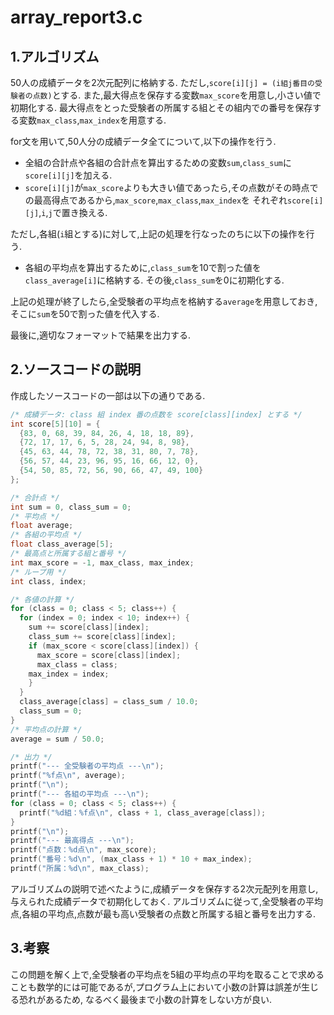 # array_report3.c

## 1.アルゴリズム
50人の成績データを2次元配列に格納する.
ただし,`score[i][j] = (i組j番目の受験者の点数)`とする.
また,最大得点を保存する変数`max_score`を用意し,小さい値で初期化する.
最大得点をとった受験者の所属する組とその組内での番号を保存する変数`max_class`,`max_index`を用意する.

for文を用いて,50人分の成績データ全てについて,以下の操作を行う.
- 全組の合計点や各組の合計点を算出するための変数`sum`,`class_sum`に`score[i][j]`を加える.
- `score[i][j]`が`max_score`よりも大きい値であったら,その点数がその時点での最高得点であるから,`max_score`,`max_class`,`max_index`を
それぞれ`score[i][j]`,`i`,`j`で置き換える.

ただし,各組(`i`組とする)に対して,上記の処理を行なったのちに以下の操作を行う.
- 各組の平均点を算出するために,`class_sum`を10で割った値を`class_average[i]`に格納する.
その後,`class_sum`を0に初期化する.

上記の処理が終了したら,全受験者の平均点を格納する`average`を用意しておき,そこに`sum`を50で割った値を代入する.

最後に,適切なフォーマットで結果を出力する.

## 2.ソースコードの説明
作成したソースコードの一部は以下の通りである.
```c
/* 成績データ: class 組 index 番の点数を score[class][index] とする */
int score[5][10] = {
  {83, 0, 68, 39, 84, 26, 4, 18, 18, 89},
  {72, 17, 17, 6, 5, 28, 24, 94, 8, 98},
  {45, 63, 44, 78, 72, 38, 31, 80, 7, 78},
  {56, 57, 44, 23, 96, 95, 16, 66, 12, 0},
  {54, 50, 85, 72, 56, 90, 66, 47, 49, 100}
};

/* 合計点 */
int sum = 0, class_sum = 0;
/* 平均点 */
float average;
/* 各組の平均点 */
float class_average[5];
/* 最高点と所属する組と番号 */
int max_score = -1, max_class, max_index;
/* ループ用 */
int class, index;

/* 各値の計算 */
for (class = 0; class < 5; class++) {
  for (index = 0; index < 10; index++) {
    sum += score[class][index];
    class_sum += score[class][index];
    if (max_score < score[class][index]) {
      max_score = score[class][index];
      max_class = class;
    max_index = index;
    }
  }
  class_average[class] = class_sum / 10.0;
  class_sum = 0;
}
/* 平均点の計算 */
average = sum / 50.0;

/* 出力 */
printf("--- 全受験者の平均点 ---\n");
printf("%f点\n", average);
printf("\n");
printf("--- 各組の平均点 ---\n");
for (class = 0; class < 5; class++) {
  printf("%d組：%f点\n", class + 1, class_average[class]);
}
printf("\n");
printf("--- 最高得点 ---\n");
printf("点数：%d点\n", max_score);
printf("番号：%d\n", (max_class + 1) * 10 + max_index);
printf("所属：%d\n", max_class);
```

アルゴリズムの説明で述べたように,成績データを保存する2次元配列を用意し,与えられた成績データで初期化しておく.
アルゴリズムに従って,全受験者の平均点,各組の平均点,点数が最も高い受験者の点数と所属する組と番号を出力する.

## 3.考察
この問題を解く上で,全受験者の平均点を5組の平均点の平均を取ることで求めることも数学的には可能であるが,プログラム上において小数の計算は誤差が生じる恐れがあるため,
なるべく最後まで小数の計算をしない方が良い.